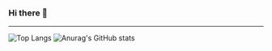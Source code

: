 ### Hi there 👋

---
![Top Langs](https://github-readme-stats.vercel.app/api/top-langs/?username=Sidrawat11&layout=compact)
![Anurag's GitHub stats](https://github-readme-stats.vercel.app/api?username=Sidrawat11&show_icons=true&theme=transparent)
